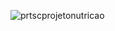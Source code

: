 ![prtscprojetonutricao](https://user-images.githubusercontent.com/16628382/48721742-a44a6580-ec09-11e8-885d-124816e7a933.jpeg)
